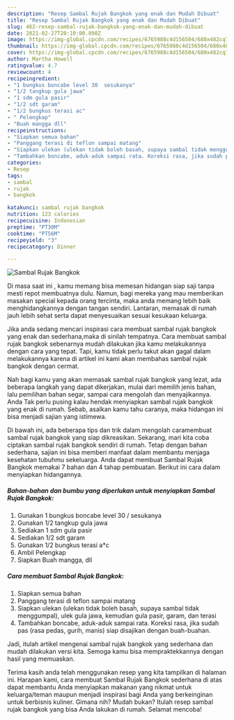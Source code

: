 ```yaml
---
description: "Resep Sambal Rujak Bangkok yang enak dan Mudah Dibuat"
title: "Resep Sambal Rujak Bangkok yang enak dan Mudah Dibuat"
slug: 462-resep-sambal-rujak-bangkok-yang-enak-dan-mudah-dibuat
date: 2021-02-27T20:10:00.898Z
image: https://img-global.cpcdn.com/recipes/6765988c4d156504/680x482cq70/sambal-rujak-bangkok-foto-resep-utama.jpg
thumbnail: https://img-global.cpcdn.com/recipes/6765988c4d156504/680x482cq70/sambal-rujak-bangkok-foto-resep-utama.jpg
cover: https://img-global.cpcdn.com/recipes/6765988c4d156504/680x482cq70/sambal-rujak-bangkok-foto-resep-utama.jpg
author: Martha Howell
ratingvalue: 4.7
reviewcount: 4
recipeingredient:
- "1 bungkus boncabe level 30  sesukanya"
- "1/2 tangkup gula jawa"
- "1 sdm gula pasir"
- "1/2 sdt garam"
- "1/2 bungkus terasi ac"
- " Pelengkap"
- "Buah mangga dll"
recipeinstructions:
- "Siapkan semua bahan"
- "Panggang terasi di teflon sampai matang"
- "Siapkan ulekan (ulekan tidak boleh basah, supaya sambal tidak menggumpal), ulek gula jawa, kemudian gula pasir, garam, dan terasi"
- "Tambahkan boncabe, aduk-aduk sampai rata. Koreksi rasa, jika sudah pas (rasa pedas, gurih, manis) siap disajikan dengan buah-buahan."
categories:
- Resep
tags:
- sambal
- rujak
- bangkok

katakunci: sambal rujak bangkok 
nutrition: 123 calories
recipecuisine: Indonesian
preptime: "PT30M"
cooktime: "PT56M"
recipeyield: "3"
recipecategory: Dinner

---
```



![Sambal Rujak Bangkok](https://img-global.cpcdn.com/recipes/6765988c4d156504/680x482cq70/sambal-rujak-bangkok-foto-resep-utama.jpg)

Di masa  saat ini , kamu memang bisa memesan hidangan siap saji tanpa mesti repot membuatnya dulu. Namun, bagi mereka yang mau memberikan masakan special kepada orang tercinta, maka anda memang lebih baik menghidangkannya dengan tangan sendiri. Lantaran, memasak di rumah jauh lebih sehat serta dapat menyesuaikan sesuai kesukaan keluarga.

Jika anda sedang mencari inspirasi cara membuat sambal rujak bangkok yang enak dan sederhana,maka di sinilah tempatnya. Cara membuat sambal rujak bangkok  sebenarnya mudah dilakukan jika kamu melakukannya dengan cara yang tepat. Tapi, kamu tidak perlu takut akan gagal dalam melakukannya 
karena di artikel ini kami akan membahas sambal rujak bangkok dengan cermat.  



Nah bagi kamu yang akan memasak sambal rujak bangkok yang lezat, ada beberapa langkah yang dapat dikerjakan, mulai dari memilih jenis bahan, lalu pemilihan bahan segar, sampai cara mengolah dan menyajikannya. Anda Tak perlu pusing kalau hendak menyiapkan sambal rujak bangkok yang enak di rumah. Sebab, asalkan kamu  tahu caranya, maka hidangan ini bisa menjadi sajian yang istimewa.

Di bawah ini, ada beberapa tips dan trik dalam mengolah caramembuat sambal rujak bangkok yang siap dikreasikan. Sekarang, mari kita coba ciptakan sambal rujak bangkok sendiri di rumah. Tetap dengan bahan sederhana, sajian ini bisa memberi manfaat dalam membantu menjaga kesehatan tubuhmu sekeluarga. Anda dapat membuat Sambal Rujak Bangkok memakai 7 bahan dan 4 tahap pembuatan. Berikut ini cara dalam menyiapkan hidangannya.

<!--inarticleads1-->

##### Bahan-bahan dan bumbu yang diperlukan untuk menyiapkan Sambal Rujak Bangkok:

1. Gunakan 1 bungkus boncabe level 30 / sesukanya
1. Gunakan 1/2 tangkup gula jawa
1. Sediakan 1 sdm gula pasir
1. Sediakan 1/2 sdt garam
1. Gunakan 1/2 bungkus terasi a*c
1. Ambil  Pelengkap
1. Siapkan Buah mangga, dll




<!--inarticleads2-->

##### Cara membuat Sambal Rujak Bangkok:

1. Siapkan semua bahan
1. Panggang terasi di teflon sampai matang
1. Siapkan ulekan (ulekan tidak boleh basah, supaya sambal tidak menggumpal), ulek gula jawa, kemudian gula pasir, garam, dan terasi
1. Tambahkan boncabe, aduk-aduk sampai rata. Koreksi rasa, jika sudah pas (rasa pedas, gurih, manis) siap disajikan dengan buah-buahan.




Jadi, itulah artikel mengenai  sambal rujak bangkok  yang sederhana dan mudah dilakukan versi kita. Semoga kamu bisa mempraktekkannya dengan hasil yang memuaskan. 

Terima kasih anda telah menggunakan resep yang kita tampilkan di halaman ini. Harapan kami, cara membuat  Sambal Rujak Bangkok sederhana di atas dapat membantu Anda menyiapkan makanan yang nikmat untuk keluarga/teman maupun menjadi inspirasi bagi Anda yang berkeinginan untuk berbisnis kuliner. Gimana nih? Mudah bukan? Itulah resep sambal rujak bangkok yang bisa Anda lakukan di rumah. Selamat mencoba!

